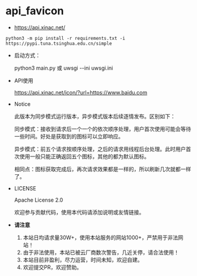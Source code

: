 # api_favicon

- https://api.xinac.net/

`python3 -m pip install -r requirements.txt -i https://pypi.tuna.tsinghua.edu.cn/simple`

- 启动方式：
  
  python3 main.py 或 uwsgi --ini uwsgi.ini

- API使用

  https://api.xinac.net/icon/?url=https://www.baidu.com

- Notice

  此版本为同步模式运行版本，异步模式版本后续逐情发布。区别如下：

  同步模式：接收到请求后一个一个的依次顺序处理，用户首次使用可能会等待一些时间。好处是获取到的图标可以立即响应。

  异步模式：前五个请求按顺序处理，之后的请求用线程后台处理。此时用户首次使用一般只能正确返回五个图标，其他的都为默认图标。

  相同点：图标获取完成后，再次请求效果都是一样的，所以刷新几次就都一样了。

- LICENSE

  Apache License 2.0

  欢迎参与贡献代码，使用本代码请添加说明或友情链接。

- **请注意**

  1. 本站日均请求量30W+，使用本站服务的网站1000+，严禁用于非法网站！
  2. 由于非法使用，本站已被云厂商数次警告，几近关停，请合法使用！
  3. 本站目前非盈利，尽力运营，时间未知，欢迎自建。
  4. 欢迎提交PR，欢迎赞助。
